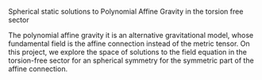 Spherical static solutions to Polynomial Affine Gravity in the torsion free sector

The polynomial affine gravity it is an alternative gravitational model, whose fundamental field is the affine connection instead of the metric tensor. On this project, we explore the space of solutions to the field equation in the torsion-free sector for an spherical symmetry for the symmetric part of the affine connection.
